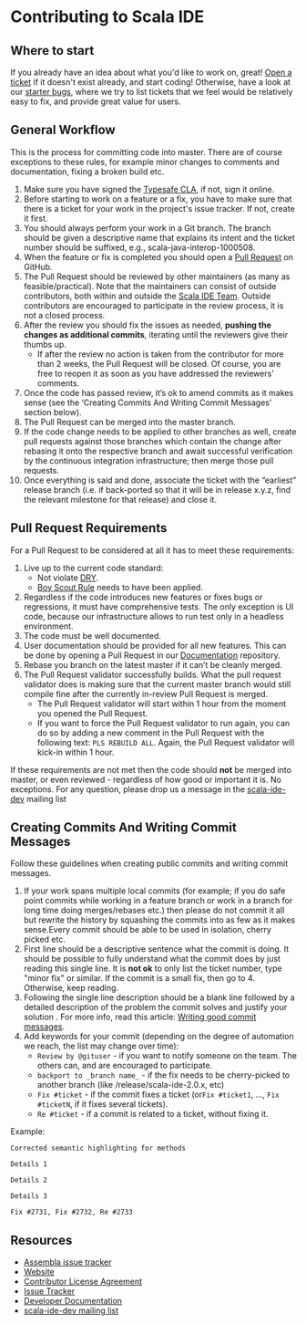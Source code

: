 # Contributing to Scala IDE

## Where to start

If you already have an idea about what you'd like to work on, great! [Open a ticket](https://www.assembla.com/spaces/scala-ide/tickets) if it doesn't exist already, and start coding! Otherwise, have a look at our
[starter bugs](https://www.assembla.com/spaces/ae55a-oWSr36hpeJe5avMc/tickets/report/u1427663), where we try to list tickets that we feel would be relatively easy to fix, and provide great value for users.

## General Workflow

This is the process for committing code into master. There are of course exceptions to these rules, for example minor changes to comments and documentation, fixing a broken build etc.

1. Make sure you have signed the [Typesafe CLA](http://www.typesafe.com/contribute/cla), if not, sign it online.
2. Before starting to work on a feature or a fix, you have to make sure that there is a ticket for your work in the project's issue tracker. If not, create it first.
3. You should always perform your work in a Git branch. The branch should be given a descriptive name that explains its intent and the ticket number should be suffixed, e.g., scala-java-interop-1000508.
4. When the feature or fix is completed you should open a [Pull Request](https://help.github.com/articles/using-pull-requests) on GitHub.
5. The Pull Request should be reviewed by other maintainers (as many as feasible/practical). Note that the maintainers can consist of outside contributors, both within and outside the [Scala IDE Team](http://scala-ide.org/team). Outside contributors are encouraged to participate in the review process, it is not a closed process.
6. After the review you should fix the issues as needed, **pushing the changes as additional commits**, iterating until the reviewers give their thumbs up.
    - If after the review no action is taken from the contributor for more than 2 weeks, the Pull Request will be closed. Of course, you are free to reopen it as soon as you have addressed the reviewers’ comments.
7. Once the code has passed review, it’s ok to amend commits as it makes sense (see the ‘Creating Commits And Writing Commit Messages’ section below).
8. The Pull Request can be merged into the master branch.
9. If the code change needs to be applied to other branches as well, create pull requests against those branches which contain the change after rebasing it onto the respective branch and await successful verification by the continuous integration infrastructure; then merge those pull requests.
10. Once everything is said and done, associate the ticket with the “earliest” release branch (i.e. if back-ported so that it will be in release x.y.z, find the relevant milestone for that release) and close it.

## Pull Request Requirements

For a Pull Request to be considered at all it has to meet these requirements:

1. Live up to the current code standard:
   - Not violate [DRY](http://programmer.97things.oreilly.com/wiki/index.php/Don%27t_Repeat_Yourself).
   - [Boy Scout Rule](http://programmer.97things.oreilly.com/wiki/index.php/The_Boy_Scout_Rule) needs to have been applied.
2. Regardless if the code introduces new features or fixes bugs or regressions, it must have comprehensive tests. The only exception is UI code, because our infrastructure allows to run test only in a headless environment.
3. The code must be well documented.
4. User documentation should be provided for all new features. This can be done by opening a Pull Request in our [Documentation](https://github.com/scala-ide/docs) repository.
5. Rebase you branch on the latest master if it can’t be cleanly merged.
6. The Pull Request validator successfully builds. What the pull request validator does is making sure that the current master branch would still compile fine after the currently in-review Pull Request is merged.
    - The Pull Request validator will start within 1 hour from the moment you opened the Pull Request.
    - If you want to force the Pull Request validator to run again, you can do so by adding a new comment in the Pull Request with the following text: ``PLS REBUILD ALL``. Again, the Pull Request validator will kick-in within 1 hour.


If these requirements are not met then the code should **not** be merged into master, or even reviewed - regardless of how good or important it is. No exceptions. For any question, please drop us a message in the [scala-ide-dev](http://groups.google.com/group/scala-ide-dev) mailing list

## Creating Commits And Writing Commit Messages

Follow these guidelines when creating public commits and writing commit messages.

1. If your work spans multiple local commits (for example; if you do safe point commits while working in a feature branch or work in a branch for long time doing merges/rebases etc.) then please do not commit it all but rewrite the history by squashing the commits into as few as it makes sense.Every commit should be able to be used in isolation, cherry picked etc.
2. First line should be a descriptive sentence what the commit is doing. It should be possible to fully understand what the commit does by just reading this single line. It is **not ok** to only list the ticket number, type "minor fix" or similar. If the commit is a small fix, then go to 4. Otherwise, keep reading.
3. Following the single line description should be a blank line followed by a detailed description of the problem the commit solves and justify your solution . For more info, read this article: [Writing good commit messages](https://github.com/erlang/otp/wiki/Writing-good-commit-messages).
4. Add keywords for your commit (depending on the degree of automation we reach, the list may change over time):
    * ``Review by @gituser`` - if you want to notify someone on the team. The others can, and are encouraged to participate.
    * ``backport to _branch name_`` - if the fix needs to be cherry-picked to another branch (like /release/scala-ide-2.0.x, etc)
    * ``Fix #ticket`` - if the commit fixes a ticket (or``Fix #ticket1``, ..., ``Fix #ticketN``, if it fixes several tickets).
    * ``Re #ticket`` - if a commit is related to a ticket, without fixing it.

Example:

    Corrected semantic highlighting for methods

    Details 1

    Details 2

    Details 3

    Fix #2731, Fix #2732, Re #2733

## Resources

* [Assembla issue tracker](https://www.assembla.com/spaces/scala-ide/tickets)
* [Website](http://scala-ide.org/)
* [Contributor License Agreement](http://www.typesafe.com/contribute/cla)
* [Issue Tracker](http://scala-ide-portfolio.assembla.com/spaces/scala-ide/support/tickets)
* [Developer Documentation](http://scala-ide.org/docs/dev/index.html)
* [scala-ide-dev mailing list](https://groups.google.com/group/scala-ide-dev)
